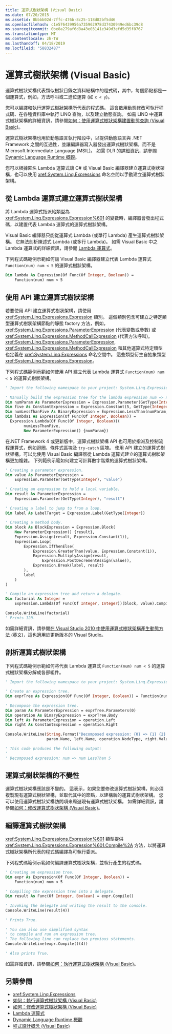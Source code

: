 ```yaml
---
title: 運算式樹狀架構 (Visual Basic)
ms.date: 07/20/2015
ms.assetid: 8bbbb02d-7ffc-476b-8c25-118d82bf5d46
ms.openlocfilehash: c1e576439956a735962978d37430949ed6bc39d8
ms.sourcegitcommit: 0be8a279af6d8a43e03141e349d3efd5d35f8767
ms.translationtype: MT
ms.contentlocale: zh-TW
ms.lasthandoff: 04/18/2019
ms.locfileid: "58832487"
---
```

# <a name="expression-trees-visual-basic"></a>運算式樹狀架構 (Visual Basic)
運算式樹狀架構代表類似樹狀目錄之資料結構中的程式碼，其中，每個節點都是一個運算式，例如，方法呼叫或二進位運算 (如 `x < y`)。  
  
 您可以編譯和執行運算式樹狀架構所代表的程式碼。 這會啟用動態修改可執行程式碼、在各種資料庫中執行 LINQ 查詢，以及建立動態查詢。 如需 LINQ 中運算式樹狀架構的詳細資訊，請參閱[如何：使用運算式樹狀架構建置動態查詢 (Visual Basic)](../../../../visual-basic/programming-guide/concepts/expression-trees/how-to-use-expression-trees-to-build-dynamic-queries.md)。  
  
 運算式樹狀架構也用於動態語言執行階段中，以提供動態語言與 .NET Framework 之間的互通性，並讓編譯器寫入器發出運算式樹狀架構，而不是 Microsoft Intermediate Language (MSIL)。 如需 DLR 的詳細資訊，請參閱 [Dynamic Language Runtime 概觀](../../../../framework/reflection-and-codedom/dynamic-language-runtime-overview.md)。  
  
 您可以根據匿名 Lambda 運算式讓 C# 或 Visual Basic 編譯器建立運算式樹狀架構，也可以使用 <xref:System.Linq.Expressions> 命名空間以手動建立運算式樹狀架構。  
  
## <a name="creating-expression-trees-from-lambda-expressions"></a>從 Lambda 運算式建立運算式樹狀架構  
 將 Lambda 運算式指派給類型為 <xref:System.Linq.Expressions.Expression%601> 的變數時，編譯器會發出程式碼，以建置代表 Lambda 運算式的運算式樹狀架構。  
  
 Visual Basic 編譯器只能從運算式 Lambda (或單行 Lambda) 產生運算式樹狀架構。 它無法剖析陳述式 Lambda (或多行 Lambda)。 如需 Visual Basic 中之 Lambda 運算式的詳細資訊，請參閱 [Lambda 運算式](../../../../visual-basic/programming-guide/language-features/procedures/lambda-expressions.md)。  
  
 下列程式碼範例示範如何讓 Visual Basic 編譯器建立代表 Lambda 運算式 `Function(num) num < 5` 的運算式樹狀架構。  
  
```vb  
Dim lambda As Expression(Of Func(Of Integer, Boolean)) =  
    Function(num) num < 5  
```  
  
## <a name="creating-expression-trees-by-using-the-api"></a>使用 API 建立運算式樹狀架構  
 若要使用 API 建立運算式樹狀架構，請使用 <xref:System.Linq.Expressions.Expression> 類別。 這個類別包含可建立之特定類型運算式樹狀架構節點的靜態 factory 方法，例如，<xref:System.Linq.Expressions.ParameterExpression> (代表變數或參數) 或 <xref:System.Linq.Expressions.MethodCallExpression> (代表方法呼叫)。 <xref:System.Linq.Expressions.ParameterExpression>, <xref:System.Linq.Expressions.MethodCallExpression> 和其他運算式特定類型也定義在 <xref:System.Linq.Expressions> 命名空間中。 這些類型衍生自抽象類型 <xref:System.Linq.Expressions.Expression>。  
  
 下列程式碼範例示範如何使用 API 建立代表 Lambda 運算式 `Function(num) num < 5` 的運算式樹狀架構。  
  
```vb  
' Import the following namespace to your project: System.Linq.Expressions  
  
' Manually build the expression tree for the lambda expression num => num < 5.  
Dim numParam As ParameterExpression = Expression.Parameter(GetType(Integer), "num")  
Dim five As ConstantExpression = Expression.Constant(5, GetType(Integer))  
Dim numLessThanFive As BinaryExpression = Expression.LessThan(numParam, five)  
Dim lambda1 As Expression(Of Func(Of Integer, Boolean)) =  
  Expression.Lambda(Of Func(Of Integer, Boolean))(  
        numLessThanFive,  
        New ParameterExpression() {numParam})  
```  
  
 在.NET Framework 4 或更新版中，運算式樹狀架構 API 也可用於指派及控制流程運算式，例如迴圈、條件式區塊及 `try-catch` 區塊。 使用 API 建立的運算式樹狀架構，可以比使用 Visual Basic 編譯器從 Lambda 運算式建立的運算式樹狀架構更加複雜。 下列範例示範如何建立可計算數字階乘的運算式樹狀架構。  
  
```vb  
' Creating a parameter expression.  
Dim value As ParameterExpression =  
    Expression.Parameter(GetType(Integer), "value")  
  
' Creating an expression to hold a local variable.   
Dim result As ParameterExpression =  
    Expression.Parameter(GetType(Integer), "result")  
  
' Creating a label to jump to from a loop.  
Dim label As LabelTarget = Expression.Label(GetType(Integer))  
  
' Creating a method body.  
Dim block As BlockExpression = Expression.Block(  
    New ParameterExpression() {result},  
    Expression.Assign(result, Expression.Constant(1)),  
    Expression.Loop(  
        Expression.IfThenElse(  
            Expression.GreaterThan(value, Expression.Constant(1)),  
            Expression.MultiplyAssign(result,  
                Expression.PostDecrementAssign(value)),  
            Expression.Break(label, result)  
        ),  
        label  
    )  
)  
  
' Compile an expression tree and return a delegate.  
Dim factorial As Integer =  
    Expression.Lambda(Of Func(Of Integer, Integer))(block, value).Compile()(5)  
  
Console.WriteLine(factorial)  
' Prints 120.  
```

如需詳細資訊，請參閱[在 Visual Studio 2010 中使用運算式樹狀架構產生動態方法 (英文)](https://devblogs.microsoft.com/csharpfaq/generating-dynamic-methods-with-expression-trees-in-visual-studio-2010/)，這也適用於更新版本的 Visual Studio。
  
## <a name="parsing-expression-trees"></a>剖析運算式樹狀架構  
 下列程式碼範例示範如何將代表 Lambda 運算式 `Function(num) num < 5` 的運算式樹狀架構分解成各部組件。  
  
```vb  
' Import the following namespace to your project: System.Linq.Expressions  
  
' Create an expression tree.  
Dim exprTree As Expression(Of Func(Of Integer, Boolean)) = Function(num) num < 5  
  
' Decompose the expression tree.  
Dim param As ParameterExpression = exprTree.Parameters(0)  
Dim operation As BinaryExpression = exprTree.Body  
Dim left As ParameterExpression = operation.Left  
Dim right As ConstantExpression = operation.Right  
  
Console.WriteLine(String.Format("Decomposed expression: {0} => {1} {2} {3}",  
                  param.Name, left.Name, operation.NodeType, right.Value))  
  
' This code produces the following output:  
'  
' Decomposed expression: num => num LessThan 5  
```  
  
## <a name="immutability-of-expression-trees"></a>運算式樹狀架構的不變性  
 運算式樹狀架構應該是不變的。 這表示，如果您要修改運算式樹狀架構，則必須複製現有運算式樹狀架構，並取代其中的節點，以建構新的運算式樹狀架構。 您可以使用運算式樹狀架構訪問項來周遊現有運算式樹狀架構。 如需詳細資訊，請參閱[如何：修改運算式樹狀架構 (Visual Basic)](../../../../visual-basic/programming-guide/concepts/expression-trees/how-to-modify-expression-trees.md)。  
  
## <a name="compiling-expression-trees"></a>編譯運算式樹狀架構  
 <xref:System.Linq.Expressions.Expression%601> 類型提供 <xref:System.Linq.Expressions.Expression%601.Compile%2A> 方法，以將運算式樹狀架構所代表的程式碼編譯為可執行委派。  
  
 下列程式碼範例示範如何編譯運算式樹狀架構，並執行產生的程式碼。  
  
```vb  
' Creating an expression tree.  
Dim expr As Expression(Of Func(Of Integer, Boolean)) =  
    Function(num) num < 5  
  
' Compiling the expression tree into a delegate.  
Dim result As Func(Of Integer, Boolean) = expr.Compile()  
  
' Invoking the delegate and writing the result to the console.  
Console.WriteLine(result(4))  
  
' Prints True.  
  
' You can also use simplified syntax  
' to compile and run an expression tree.  
' The following line can replace two previous statements.  
Console.WriteLine(expr.Compile()(4))  
  
' Also prints True.  
```  
  
 如需詳細資訊，請參閱[如何：執行運算式樹狀架構 (Visual Basic)](../../../../visual-basic/programming-guide/concepts/expression-trees/how-to-execute-expression-trees.md)。  
  
## <a name="see-also"></a>另請參閱

- <xref:System.Linq.Expressions>
- [如何：執行運算式樹狀架構 (Visual Basic)](../../../../visual-basic/programming-guide/concepts/expression-trees/how-to-execute-expression-trees.md)
- [如何：修改運算式樹狀架構 (Visual Basic)](../../../../visual-basic/programming-guide/concepts/expression-trees/how-to-modify-expression-trees.md)
- [Lambda 運算式](../../../../visual-basic/programming-guide/language-features/procedures/lambda-expressions.md)
- [Dynamic Language Runtime 概觀](../../../../framework/reflection-and-codedom/dynamic-language-runtime-overview.md)
- [程式設計概念 (Visual Basic)](../../../../visual-basic/programming-guide/concepts/index.md)
